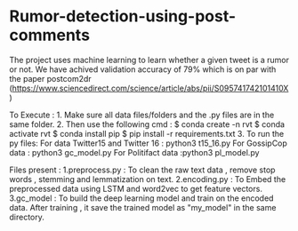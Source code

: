 # Rumor-detection-using-post-comments
The project uses machine learning to learn whether a given tweet is a rumor or not. We have achived validation accuracy of 79% which is on par with the paper postcom2dr (https://www.sciencedirect.com/science/article/abs/pii/S095741742101410X )

To Execute : 1. Make sure all data files/folders and the .py files are in the same folder. 2. Then use the following cmd : $ conda create -n rvt $ conda activate rvt $ conda install pip $ pip install -r requirements.txt 3. To run the py files: For data Twitter15 and Twitter 16 : python3 t15_16.py For GossipCop data : python3 gc_model.py For Politifact data :python3 pl_model.py

Files present :
                                                         1.preprocess.py : To clean the raw text data , remove stop words , stemming and lemmatization on text.
                                                                  2.encoding.py : To Embed the preprocessed data using LSTM and word2vec to get feature vectors.
                                                         3.gc_model : To build the deep learning model and train on the encoded data. After training , it save the trained model as "my_model" in the same directory.
   
